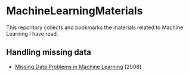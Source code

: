 # MachineLearningMaterials

This reporitory collects and bookmarks the materials related to Machine Learning I have read.

## Handling missing data

- [Missing Data Problems in Machine Learning](https://people.cs.umass.edu/~marlin/research/phd_thesis/marlin-phd-thesis.pdf) [2008]
